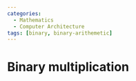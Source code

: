 ```yaml
---
categories:
  - Mathematics
  - Computer Architecture
tags: [binary, binary-arithemetic]
---
```


# Binary multiplication
